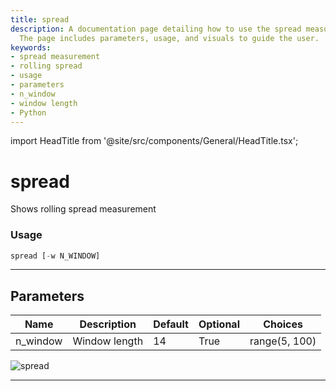 ```yaml
---
title: spread
description: A documentation page detailing how to use the spread measurement tool.
  The page includes parameters, usage, and visuals to guide the user.
keywords:
- spread measurement
- rolling spread
- usage
- parameters
- n_window
- window length
- Python
---
```


import HeadTitle from '@site/src/components/General/HeadTitle.tsx';

<HeadTitle title="spread - Qa - Forex - Reference | OpenBB Terminal Docs" />

# spread

Shows rolling spread measurement

### Usage

```python
spread [-w N_WINDOW]
```

---

## Parameters

| Name | Description | Default | Optional | Choices |
| ---- | ----------- | ------- | -------- | ------- |
| n_window | Window length | 14 | True | range(5, 100) |

![spread](https://user-images.githubusercontent.com/46355364/154308406-f20812a4-fa04-4937-b8de-dc27042f7462.png)

---
